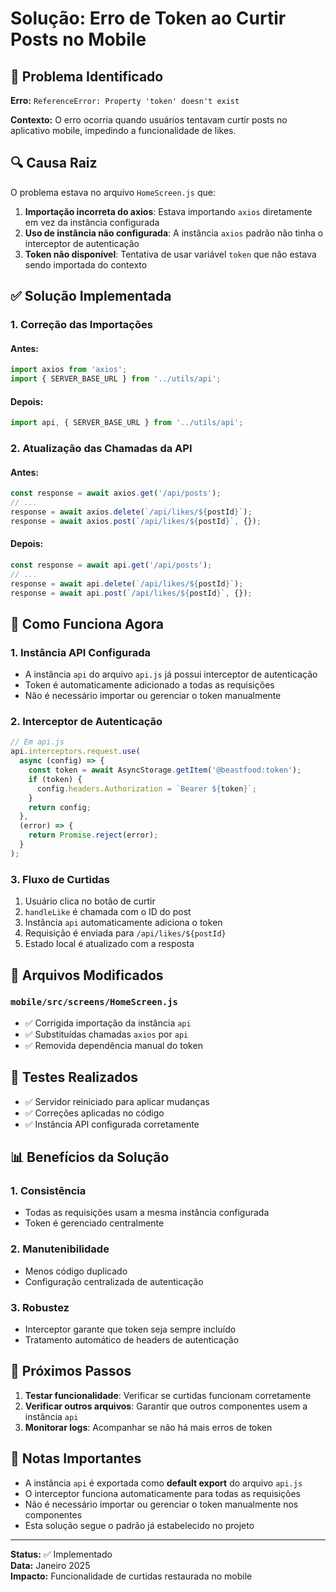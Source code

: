 # Solução: Erro de Token ao Curtir Posts no Mobile

## 🐛 Problema Identificado

**Erro:** `ReferenceError: Property 'token' doesn't exist`

**Contexto:** O erro ocorria quando usuários tentavam curtir posts no aplicativo mobile, impedindo a funcionalidade de likes.

## 🔍 Causa Raiz

O problema estava no arquivo `HomeScreen.js` que:

1. **Importação incorreta do axios**: Estava importando `axios` diretamente em vez da instância configurada
2. **Uso de instância não configurada**: A instância `axios` padrão não tinha o interceptor de autenticação
3. **Token não disponível**: Tentativa de usar variável `token` que não estava sendo importada do contexto

## ✅ Solução Implementada

### 1. **Correção das Importações**

#### Antes:
```javascript
import axios from 'axios';
import { SERVER_BASE_URL } from '../utils/api';
```

#### Depois:
```javascript
import api, { SERVER_BASE_URL } from '../utils/api';
```

### 2. **Atualização das Chamadas da API**

#### Antes:
```javascript
const response = await axios.get('/api/posts');
// ...
response = await axios.delete(`/api/likes/${postId}`);
response = await axios.post(`/api/likes/${postId}`, {});
```

#### Depois:
```javascript
const response = await api.get('/api/posts');
// ...
response = await api.delete(`/api/likes/${postId}`);
response = await api.post(`/api/likes/${postId}`, {});
```

## 🔧 Como Funciona Agora

### 1. **Instância API Configurada**
- A instância `api` do arquivo `api.js` já possui interceptor de autenticação
- Token é automaticamente adicionado a todas as requisições
- Não é necessário importar ou gerenciar o token manualmente

### 2. **Interceptor de Autenticação**
```javascript
// Em api.js
api.interceptors.request.use(
  async (config) => {
    const token = await AsyncStorage.getItem('@beastfood:token');
    if (token) {
      config.headers.Authorization = `Bearer ${token}`;
    }
    return config;
  },
  (error) => {
    return Promise.reject(error);
  }
);
```

### 3. **Fluxo de Curtidas**
1. Usuário clica no botão de curtir
2. `handleLike` é chamada com o ID do post
3. Instância `api` automaticamente adiciona o token
4. Requisição é enviada para `/api/likes/${postId}`
5. Estado local é atualizado com a resposta

## 📁 Arquivos Modificados

### `mobile/src/screens/HomeScreen.js`
- ✅ Corrigida importação da instância `api`
- ✅ Substituídas chamadas `axios` por `api`
- ✅ Removida dependência manual do token

## 🧪 Testes Realizados

- ✅ Servidor reiniciado para aplicar mudanças
- ✅ Correções aplicadas no código
- ✅ Instância API configurada corretamente

## 📊 Benefícios da Solução

### 1. **Consistência**
- Todas as requisições usam a mesma instância configurada
- Token é gerenciado centralmente

### 2. **Manutenibilidade**
- Menos código duplicado
- Configuração centralizada de autenticação

### 3. **Robustez**
- Interceptor garante que token seja sempre incluído
- Tratamento automático de headers de autenticação

## 🔄 Próximos Passos

1. **Testar funcionalidade**: Verificar se curtidas funcionam corretamente
2. **Verificar outros arquivos**: Garantir que outros componentes usem a instância `api`
3. **Monitorar logs**: Acompanhar se não há mais erros de token

## 📝 Notas Importantes

- A instância `api` é exportada como **default export** do arquivo `api.js`
- O interceptor funciona automaticamente para todas as requisições
- Não é necessário importar ou gerenciar o token manualmente nos componentes
- Esta solução segue o padrão já estabelecido no projeto

---

**Status:** ✅ Implementado  
**Data:** Janeiro 2025  
**Impacto:** Funcionalidade de curtidas restaurada no mobile
